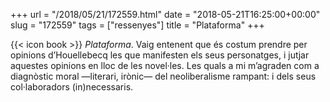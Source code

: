 +++
url = "/2018/05/21/172559.html"
date = "2018-05-21T16:25:00+00:00"
slug = "172559"
tags = ["ressenyes"]
title = "Plataforma"
+++

{{< icon book >}} *Plataforma*. Vaig entenent que és costum prendre per opinions d’Houellebecq les que manifesten els seus personatges, i jutjar aquestes opinions en lloc de les novel·les. Les quals a mi m’agraden com a diagnòstic moral —literari, irònic— del neoliberalisme rampant: i dels seus col·laboradors (in)necessaris.

